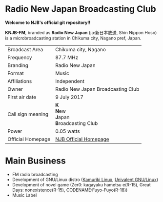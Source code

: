 # Radio New Japan Broadcasting Club

**Welcome to NJB's official git repository!!**

**KNJB-FM**, branded as **Radio New Japan** (ja:新日本放送, Shin Nippon Hoso) is a microbroadcasting station in Chikuma city, Nagano pref, Japan.

|||
|:----|----|
|Broadcast Area|Chikuma city, Nagano|
|Frequency|87.7 MHz|
|Branding|Radio New Japan|
|Format|Music|
|Affiliations|Independent|
|Owner|Radio New Japan Broadcasting Club|
|First air date|9 July 2017|
|Call sign meaning|**K**<br>**N**ew<br>**J**apan<br>**B**roadcasting Club|
|Power|0.05 watts|
|Official Homepage|[NJB Official Homepage](https://njb-fm.github.io)

# Main Business
* FM radio broadcasting
* Development of GNU/Linux distro ([Kamuriki Linux](https://njb-fm.github.io/njb-fm/kamuriki), [Univalent GNU/Linux](https://njb-fm.github.io/njb-fm/univalent))
* Development of novel game (Zer0: kagayaku hametsu e(R-15), Great Days: nonexistence(R-15), CODENAME:Fuyo-Fuyo(R-18))
* Music Label
